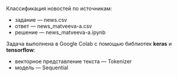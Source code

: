Классификация новостей по источникам:
 * задание — news.csv
 * ответ — news_matveeva-a.csv
 * решение — news_matveeva-a.ipynb

Задача выполнена в Google Colab c помощью библиотек **keras** и **tensorflow**:
 * векторное представление текста — Tokenizer
 * модель — Sequential

